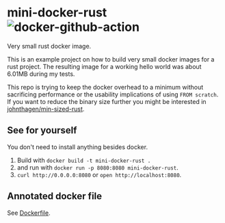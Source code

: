 # mini-docker-rust ![docker-github-action](https://github.com/kpcyrd/mini-docker-rust/actions/workflows/test-docker.yml/badge.svg)

Very small rust docker image.

This is an example project on how to build very small docker images for a rust project. The resulting image for a working hello world was about 6.01MB during my tests.

This repo is trying to keep the docker overhead to a minimum without sacrificing performance or the usability implications of using `FROM scratch`. If you want to reduce the binary size further you might be interested in [johnthagen/min-sized-rust](https://github.com/johnthagen/min-sized-rust).

## See for yourself

You don't need to install anything besides docker.

1. Build with `docker build -t mini-docker-rust .`
1. and run with `docker run -p 8080:8080 mini-docker-rust`.
1. `curl http://0.0.0.0:8080` or `open http://localhost:8080`.

## Annotated docker file

See [Dockerfile](Dockerfile).
